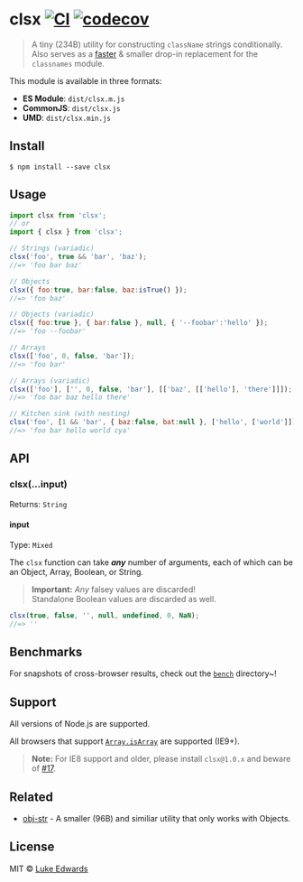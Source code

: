 # clsx [![CI](https://github.com/lukeed/clsx/workflows/CI/badge.svg)](https://github.com/lukeed/clsx/actions?query=workflow%3ACI) [![codecov](https://badgen.net/codecov/c/github/lukeed/clsx)](https://codecov.io/gh/lukeed/clsx)

> A tiny (234B) utility for constructing `className` strings conditionally.<Br>Also serves as a [faster](/bench) & smaller drop-in replacement for the `classnames` module.

This module is available in three formats:

* **ES Module**: `dist/clsx.m.js`
* **CommonJS**: `dist/clsx.js`
* **UMD**: `dist/clsx.min.js`


## Install

```
$ npm install --save clsx
```


## Usage

```js
import clsx from 'clsx';
// or
import { clsx } from 'clsx';

// Strings (variadic)
clsx('foo', true && 'bar', 'baz');
//=> 'foo bar baz'

// Objects
clsx({ foo:true, bar:false, baz:isTrue() });
//=> 'foo baz'

// Objects (variadic)
clsx({ foo:true }, { bar:false }, null, { '--foobar':'hello' });
//=> 'foo --foobar'

// Arrays
clsx(['foo', 0, false, 'bar']);
//=> 'foo bar'

// Arrays (variadic)
clsx(['foo'], ['', 0, false, 'bar'], [['baz', [['hello'], 'there']]]);
//=> 'foo bar baz hello there'

// Kitchen sink (with nesting)
clsx('foo', [1 && 'bar', { baz:false, bat:null }, ['hello', ['world']]], 'cya');
//=> 'foo bar hello world cya'
```


## API

### clsx(...input)
Returns: `String`

#### input
Type: `Mixed`

The `clsx` function can take ***any*** number of arguments, each of which can be an Object, Array, Boolean, or String.

> **Important:** _Any_ falsey values are discarded!<br>Standalone Boolean values are discarded as well.

```js
clsx(true, false, '', null, undefined, 0, NaN);
//=> ''
```

## Benchmarks

For snapshots of cross-browser results, check out the [`bench`](/bench) directory~!

## Support

All versions of Node.js are supported.

All browsers that support [`Array.isArray`](https://developer.mozilla.org/en-US/docs/Web/JavaScript/Reference/Global_Objects/Array/isArray#Browser_compatibility) are supported (IE9+).

>**Note:** For IE8 support and older, please install `clsx@1.0.x` and beware of [#17](https://github.com/lukeed/clsx/issues/17).


## Related

- [obj-str](https://github.com/lukeed/obj-str) - A smaller (96B) and similiar utility that only works with Objects.

## License

MIT © [Luke Edwards](https://lukeed.com)
